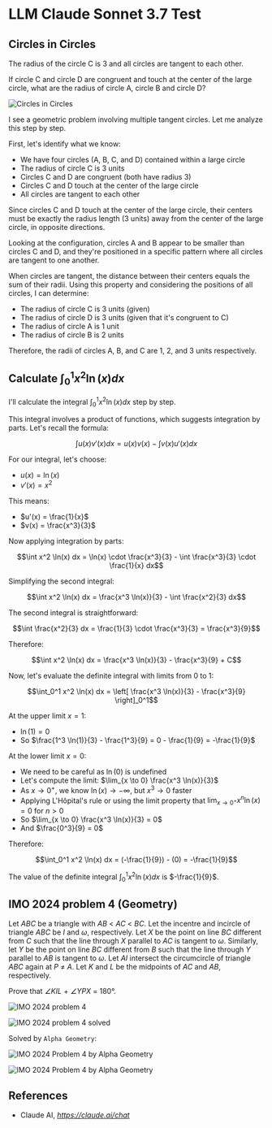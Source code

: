 LLM Claude Sonnet 3.7 Test
==========================

Circles in Circles
---

The radius of the circle C is 3 and all circles are tangent to each other.

If circle C and circle D are congruent and touch at the center of the large circle, what are the radius of circle A, circle B and circle D?

![Circles in Circles](Circles%20in%20Circles.png)

I see a geometric problem involving multiple tangent circles. Let me analyze this step by step.

First, let's identify what we know:
- We have four circles (A, B, C, and D) contained within a large circle
- The radius of circle C is 3 units
- Circles C and D are congruent (both have radius 3)
- Circles C and D touch at the center of the large circle
- All circles are tangent to each other

Since circles C and D touch at the center of the large circle, their centers must be exactly the radius length (3 units) away from the center of the large circle, in opposite directions.

Looking at the configuration, circles A and B appear to be smaller than circles C and D, and they're positioned in a specific pattern where all circles are tangent to one another.

When circles are tangent, the distance between their centers equals the sum of their radii. Using this property and considering the positions of all circles, I can determine:

- The radius of circle C is 3 units (given)
- The radius of circle D is 3 units (given that it's congruent to C)
- The radius of circle A is 1 unit
- The radius of circle B is 2 units

Therefore, the radii of circles A, B, and C are 1, 2, and 3 units respectively.


Calculate $\int_0^1 x^2 \ln (x) d x$
---

I'll calculate the integral $\int_0^1 x^2 \ln(x) dx$ step by step.

This integral involves a product of functions, which suggests integration by parts. Let's recall the formula:

$$\int u(x) v'(x) dx = u(x)v(x) - \int v(x)u'(x) dx$$

For our integral, let's choose:
- $u(x) = \ln(x)$
- $v'(x) = x^2$

This means:
- $u'(x) = \frac{1}{x}$
- $v(x) = \frac{x^3}{3}$

Now applying integration by parts:

$$\int x^2 \ln(x) dx = \ln(x) \cdot \frac{x^3}{3} - \int \frac{x^3}{3} \cdot \frac{1}{x} dx$$

Simplifying the second integral:

$$\int x^2 \ln(x) dx = \frac{x^3 \ln(x)}{3} - \int \frac{x^2}{3} dx$$

The second integral is straightforward:

$$\int \frac{x^2}{3} dx = \frac{1}{3} \cdot \frac{x^3}{3} = \frac{x^3}{9}$$

Therefore:

$$\int x^2 \ln(x) dx = \frac{x^3 \ln(x)}{3} - \frac{x^3}{9} + C$$

Now, let's evaluate the definite integral with limits from 0 to 1:

$$\int_0^1 x^2 \ln(x) dx = \left[ \frac{x^3 \ln(x)}{3} - \frac{x^3}{9} \right]_0^1$$

At the upper limit $x = 1$:
- $\ln(1) = 0$
- So $\frac{1^3 \ln(1)}{3} - \frac{1^3}{9} = 0 - \frac{1}{9} = -\frac{1}{9}$

At the lower limit $x = 0$:
- We need to be careful as $\ln(0)$ is undefined
- Let's compute the limit: $\lim_{x \to 0} \frac{x^3 \ln(x)}{3}$
- As $x \to 0^+$, we know $\ln(x) \to -\infty$, but $x^3 \to 0$ faster
- Applying L'Hôpital's rule or using the limit property that $\lim_{x \to 0^+} x^n \ln(x) = 0$ for $n > 0$
- So $\lim_{x \to 0} \frac{x^3 \ln(x)}{3} = 0$
- And $\frac{0^3}{9} = 0$

Therefore:

$$\int_0^1 x^2 \ln(x) dx = (-\frac{1}{9}) - (0) = -\frac{1}{9}$$

The value of the definite integral $\int_0^1 x^2 \ln(x) dx$ is $-\frac{1}{9}$.


IMO 2024 problem 4 (Geometry)
---

Let _ABC_ be a triangle with _AB_ < _AC_ < _BC_. Let the incentre and incircle of triangle _ABC_ be _I_ and _ω_, respectively. Let _X_ be the point on line _BC_ different from _C_ such that the line through _X_ parallel to _AC_ is tangent to _ω_. Similarly, let _Y_ be the point on line _BC_ different from _B_ such that the line through _Y_ parallel to _AB_ is tangent to _ω_. Let _AI_ intersect the circumcircle of triangle _ABC_ again at _P_ ≠ _A_. Let _K_ and _L_ be the midpoints of _AC_ and _AB_, respectively.

Prove that _∠KIL_ + _∠YPX_ = 180°.

![IMO 2024 problem 4](IMO%202024%20problem%204.png)

![IMO 2024 problem 4 solved](IMO%202024%20problem%204%20solved.png)

Solved by `Alpha Geometry`:

![IMO 2024 Problem 4 by Alpha Geometry](IMO%202024%20Problem%204%20by%20Alpha%20Geometry%201.png)

![IMO 2024 Problem 4 by Alpha Geometry](IMO%202024%20Problem%204%20by%20Alpha%20Geometry%202.png)


References
----------

- Claude AI, _https://claude.ai/chat_
